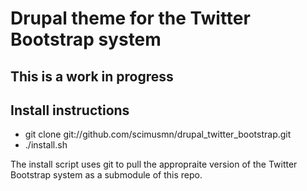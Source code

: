 # Drupal theme for the Twitter Bootstrap system

## This is a work in progress

## Install instructions
* git clone git://github.com/scimusmn/drupal_twitter_bootstrap.git
* ./install.sh

The install script uses git to pull the appropraite version of the Twitter Bootstrap system as a submodule of this repo.
